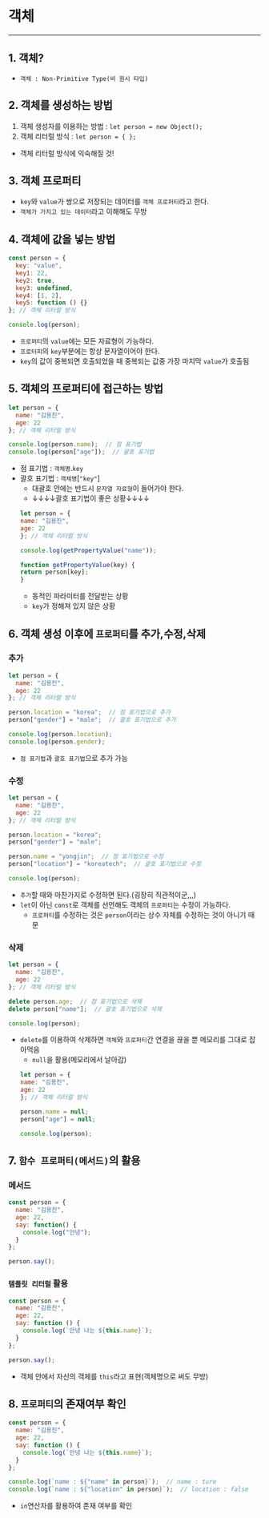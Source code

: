 # 객체
---

## 1. 객체?
* `객체 : Non-Primitive Type(비 원시 타입)`

## 2. 객체를 생성하는 방법
1. 객체 생성자를 이용하는 방법 : `let person = new Object();`
2. 객체 리터럴 방식 : `let person = { };`
  * 객체 리터럴 방식에 익숙해질 것!

## 3. 객체 프로퍼티
* `key`와 `value`가 쌍으로 저장되는 데이터를 `객체 프로퍼티`라고 한다.
* `객체가 가지고 있는 데이터`라고 이해해도 무방

## 4. 객체에 값을 넣는 방법
``` javascript
const person = {
  key: "value",
  key1: 22, 
  key2: true,
  key3: undefined,
  key4: [1, 2],
  key5: function () {}
}; // 객체 리터럴 방식

console.log(person);
```
* `프로퍼티`의 `value`에는 모든 자료형이 가능하다.
* `프로터피`의 `key`부분에는 항상 문자열이어야 한다.
* `key`의 값이 중복되면 호출되었을 때 중복되는 값중 가장 마지막 `value`가 호출됨

## 5. 객체의 프로퍼티에 접근하는 방법
``` javascript
let person = {
  name: "김용진",
  age: 22
}; // 객체 리터럴 방식

console.log(person.name);  // 점 표기법
console.log(person["age"]);  // 괄호 표기법
```
* 점 표기법 : `객체명`.`key`
* 괄호 표기법 : `객체명`[`"key"`]
  * 대괄호 안에는 반드시 `문자열 자료형`이 들어가야 한다.
  * ↓↓↓↓괄호 표기법이 좋은 상황↓↓↓↓
  ``` javascript
  let person = {
  name: "김용진",
  age: 22
  }; // 객체 리터럴 방식

  console.log(getPropertyValue("name"));

  function getPropertyValue(key) {
  return person[key];
  }
  ```
  * 동적인 파라미터를 전달받는 상황
  * `key`가 정해져 있지 않은 상황
## 6. 객체 생성 이후에 `프로퍼티`를 추가,수정,삭제
### 추가
``` javascript
let person = {
  name: "김용진",
  age: 22
}; // 객체 리터럴 방식

person.location = "korea";  // 점 표기법으로 추가
person["gender"] = "male";  // 괄호 표기법으로 추가

console.log(person.location);
console.log(person.gender);
```
* `점 표기법`과 `괄호 표기법`으로 추가 가능
### 수정
``` javascript
let person = {
  name: "김용진",
  age: 22
}; // 객체 리터럴 방식

person.location = "korea";
person["gender"] = "male";

person.name = "yongjin";  // 점 표기법으로 수정
person["location"] = "koreatech";  // 괄호 표기법으로 수정

console.log(person);
```
* `추가`할 때와 마찬가지로 수정하면 된다.(굉장히 직관적이군,,,)
* `let`이 아닌 `const`로 객체를 선언해도 객체의 `프로퍼티`는 수정이 가능하다.
  * `프로퍼티`를 수정하는 것은 `person`이라는 상수 자체를 수정하는 것이 아니기 때문
### 삭제
``` javascript
let person = {
  name: "김용진",
  age: 22
}; // 객체 리터럴 방식

delete person.age;  // 점 표기법으로 삭제
delete person["name"];  // 괄호 표기법으로 삭제

console.log(person);
```
* `delete`를 이용하여 삭제하면 `객체`와 `프로퍼티`간 연결을 끊을 뿐 메모리를 그대로 잡아먹음
  * `null`을 활용(메모리에서 날아감)
  ``` javascript
  let person = {
  name: "김용진",
  age: 22
  }; // 객체 리터럴 방식

  person.name = null;
  person["age"] = null;

  console.log(person);
  ```
## 7. `함수 프로퍼티(메서드)`의 활용
### 메서드
``` javascript
const person = {
  name: "김용진",
  age: 22,
  say: function() {
    console.log("안녕");
  }
};

person.say();
```
### `템플릿 리터럴` 활용
``` javascript
const person = {
  name: "김용진",
  age: 22,
  say: function () {
    console.log(`안녕 나는 ${this.name}`);
  }
};

person.say();
```
* 객체 안에서 자신의 객체를 `this`라고 표현(객체명으로 써도 무방)

## 8. `프로퍼티`의 존재여부 확인
``` javascript
const person = {
  name: "김용진",
  age: 22,
  say: function () {
    console.log(`안녕 나는 ${this.name}`);
  }
};

console.log(`name : ${"name" in person}`);  // name : ture
console.log(`name : ${"location" in person}`);  // location : false
```
* `in`연산자를 활용하여 존재 여부를 확인







